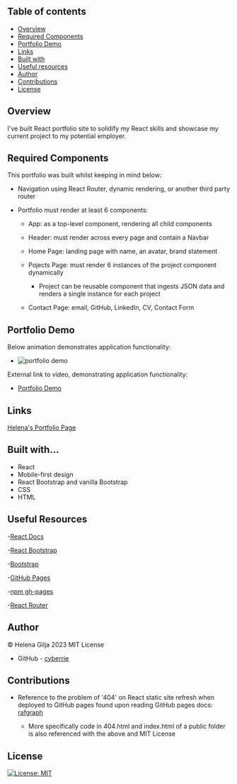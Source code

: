 ## Table of contents

- [Overview](#overview)
- [Required Components](#required-components)
- [Portfolio Demo](#portfolio-demo)
- [Links](#links)
- [Built with](#built-with)
- [Useful resources](#useful-resources)
- [Author](#author)
- [Contributions](#contributions)
- [License](#license)

## Overview

I've built React portfolio site to solidify my React skills and showcase my current project to my potential employer.

## Required Components

This portfolio was built whilst keeping in mind below:

- Navigation using React Router, dynamic rendering, or another third party router

- Portfolio must render at least 6 components:

  - App: as a top-level component, rendering all child components

  - Header: must render across every page and contain a Navbar

  - Home Page: landing page with name, an avatar, brand statement

  - Pojects Page: must render 6 instances of the project component dynamically

    - Project can be reusable component that ingests JSON data and renders a single instance for each project

  - Contact Page: email, GitHub, LinkedIn, CV, Contact Form

## Portfolio Demo

Below animation demonstrates application functionality:

- ![portfolio demo]("./public/assets/re-portfolio.gif")

External link to video, demonstrating application functionality:

- [Portfolio Demo](https://drive.google.com/file/d/1G2lpcsrMYLy0HST1Q9biEIgXToQxG_Pm/view?usp=sharing)

## Links

[Helena's Portfolio Page](https://cyberrie.github.io/react-portfolio-hg/)

## Built with...

- React
- Mobile-first design
- React Bootstrap and vanilla Bootstrap
- CSS
- HTML

## Useful Resources

-[React Docs](https://beta.reactjs.org/)

-[React Bootstrap](https://react-bootstrap.github.io/)

-[Bootstrap](https://getbootstrap.com/)

-[GitHub Pages](https://docs.github.com/en/pages/getting-started-with-github-pages/creating-a-github-pages-site)

-[npm gh-pages](https://github.com/tschaub/gh-pages)

-[React Router](https://reactrouter.com/en/main)

## Author

©️ Helena Gilja 2023 MIT License

- GitHub - [cyberrie](https://github.com/cyberrie)

## Contributions

- Reference to the problem of '404' on React static site refresh when deployed to GitHub pages found upon reading GitHub pages docs: [rafgraph](https://github.com/rafgraph/spa-github-pages)

  - More specifically code in 404.html and index.html of a public folder is also referenced with the above and MIT License

## License

[![License: MIT](https://img.shields.io/badge/License-MIT-yellow.svg)](https://opensource.org/licenses/MIT)
